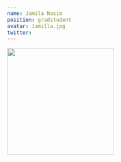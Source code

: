 ```yaml
---
name: Jamila Nasim
position: gradstudent
avatar: Jamilla.jpg
twitter: 
---
```


<img width="250" src="{{site.baseurl}}/images/people/{{page.avatar}}" data-action="zoom">
